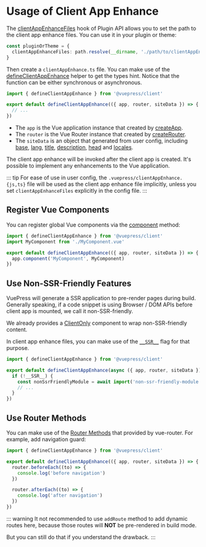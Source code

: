 # Usage of Client App Enhance

The [clientAppEnhanceFiles](../../reference/plugin-api.md#clientappenhancefiles) hook of Plugin API allows you to set the path to the client app enhance files. You can use it in your plugin or theme:

```ts
const pluginOrTheme = {
  clientAppEnhanceFiles: path.resolve(__dirname, './path/to/clientAppEnhance.ts'),
}
```

Then create a `clientAppEnhance.ts` file. You can make use of the [defineClientAppEnhance](../../reference/client-api.md#defineclientappenhance) helper to get the types hint. Notice that the function can be either synchronous or asynchronous.

```ts
import { defineClientAppEnhance } from '@vuepress/client'

export default defineClientAppEnhance(({ app, router, siteData }) => {
  // ...
})
```

- The `app` is the Vue application instance that created by [createApp](https://v3.vuejs.org/api/application-api.html).
- The `router` is the Vue Router instance that created by [createRouter](https://next.router.vuejs.org/api/#createrouter).
- The `siteData` is an object that generated from user config, including [base](../../reference/config.md#base), [lang](../../reference/config.md#lang), [title](../../reference/config.md#title), [description](../../reference/config.md#description), [head](../../reference/config.md#head) and [locales](../../reference/config.md#locales).

The client app enhance will be invoked after the client app is created. It's possible to implement any enhancements to the Vue application.

::: tip
For ease of use in user config, the `.vuepress/clientAppEnhance.{js,ts}` file will be used as the client app enhance file implicitly, unless you set `clientAppEnhanceFiles` explicitly in the config file.
:::

## Register Vue Components

You can register global Vue components via the [component](https://v3.vuejs.org/api/application-api.html#component) method:

```ts
import { defineClientAppEnhance } from '@vuepress/client'
import MyComponent from './MyComponent.vue'

export default defineClientAppEnhance(({ app, router, siteData }) => {
  app.component('MyComponent', MyComponent)
})
```

## Use Non-SSR-Friendly Features

VuePress will generate a SSR application to pre-render pages during build. Generally speaking, if a code snippet is using Browser / DOM APIs before client app is mounted, we call it non-SSR-friendly.

We already provides a [ClientOnly](../../reference/components.md#clientonly) component to wrap non-SSR-friendly content.

In client app enhance files, you can make use of the [`__SSR__`](../../reference/client-api.md#ssr) flag for that purpose.

```ts
import { defineClientAppEnhance } from '@vuepress/client'

export default defineClientAppEnhance(async ({ app, router, siteData }) => {
  if (!__SSR__) {
    const nonSsrFriendlyModule = await import('non-ssr-friendly-module')
    // ...
  }
})
```

## Use Router Methods

You can make use of the [Router Methods](https://next.router.vuejs.org/api/#router-methods) that provided by vue-router. For example, add navigation guard:

```ts
import { defineClientAppEnhance } from '@vuepress/client'

export default defineClientAppEnhance(({ app, router, siteData }) => {
  router.beforeEach((to) => {
    console.log('before navigation')
  })

  router.afterEach((to) => {
    console.log('after navigation')
  })
})
```

::: warning
It not recommended to use `addRoute` method to add dynamic routes here, because those routes will **NOT** be pre-rendered in build mode.

But you can still do that if you understand the drawback.
:::
